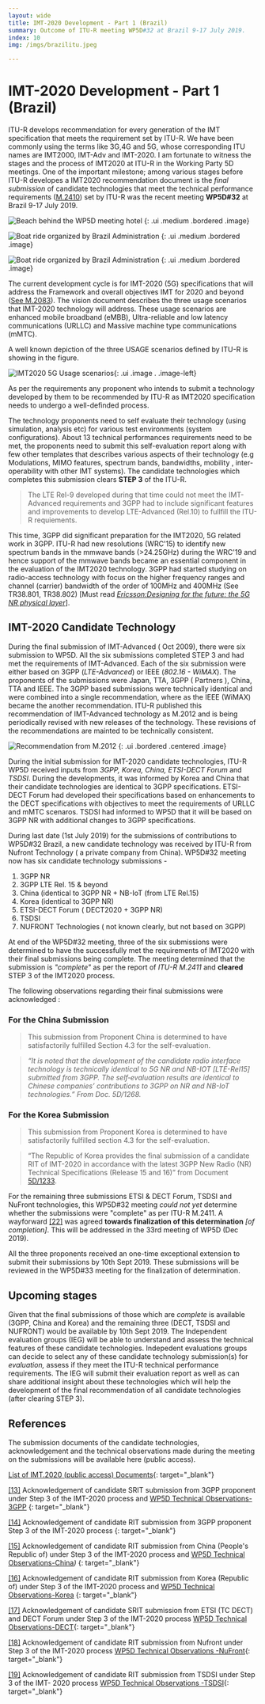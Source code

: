 ```yaml
---
layout: wide
title: IMT-2020 Development - Part 1 (Brazil)
summary: Outcome of ITU-R meeting WP5D#32 at Brazil 9-17 July 2019.
index: 10
img: /imgs/brazilitu.jpeg

--- 
```


<style type="text/css">
@media only screen and (min-width: 600px) {
  .image-left {    
      display:block;
      margin-left: auto;
      margin-right: auto;
      float: right;
      width: auto;
      border-left: 1px solid grey ; 
    }
}
  
</style>


# IMT-2020 Development - Part 1 (Brazil) 


ITU-R develops recommendation for every generation of the IMT specification that meets the requirement set by ITU-R. We have been commonly using the terms like 3G,4G and 5G, whose corresponding ITU names are IMT2000, IMT-Adv and IMT-2020. I am fortunate to witness the stages and the process of IMT2020 at ITU-R in the Working Party 5D meetings. One of the important milestone; among various stages before ITU-R developes a IMT2020 recommendation document is the _final submission_ of candidate technologies that meet the technical performance requirements ([M.2410](https://www.itu.int/dms_pub/itu-r/opb/rep/R-REP-M.2410-2017-PDF-E.pdf)) set by ITU-R was the recent meeting **WP5D#32** at Brazil 9-17 July 2019.


![Beach behind the WP5D meeting hotel](https://media-exp1.licdn.com/dms/image/C5112AQGuFTrMO_oBBw/article-inline_image-shrink_1500_2232/0?e=1605139200&v=beta&t=RSlEZ64z0VsvcFZtoWlLxKPujcgEayb8-HHXq-OisWc)
{: .ui .medium .bordered .image}


![Boat ride organized by Brazil Administration](https://media-exp1.licdn.com/dms/image/C5112AQHFjHdRxhMzvg/article-inline_image-shrink_1500_2232/0?e=1605139200&v=beta&t=E1NqF7rebw1DLGNcVDzNV_QUQpjhDgt-75rz-4N9dXU)
{: .ui .medium  .bordered .image}

![Boat ride organized by Brazil Administration](https://media-exp1.licdn.com/dms/image/C5112AQHolmMaeqFUMg/article-inline_image-shrink_1500_2232/0?e=1605139200&v=beta&t=50l5GLBsRqQ9QfMzqucO9xsXSQeqUU7YMpSfOFcPBVw)
{: .ui .medium .bordered .image}

The current development cycle is for IMT-2020 (5G) specifications that will address the Framework and overall objectives IMT for 2020 and beyond ([See M.2083](https://www.itu.int/rec/R-REC-M.2083)). The vision document describes the three usage scenarios that IMT-2020 technology will address. These usage scenarios are enhanced mobile broadband (eMBB), Ultra-reliable and low latency communications (URLLC) and Massive machine type communications (mMTC). 

A well known depiction of the three USAGE scenarios defined by ITU-R is showing in the figure.

![IMT2020 5G Usage scenarios](https://media-exp1.licdn.com/dms/image/C5112AQHs3wgaaRM5Rg/article-inline_image-shrink_1000_1488/0?e=1605139200&v=beta&t=GudQDYYn-IzuO-HcYJXiqocrrDwARhBp44scszqvcKA){: .ui .image .   .image-left}

As per the requirements any proponent who intends to submit a technology developed by them to be recommended by ITU-R as IMT2020 specification needs to undergo a well-definded process.

The technology proponents need to self evaluate their technology (using simulation, analysis etc) for various test environments (system configurations). About 13 technical performances requirements need to be met, the proponents need to submit this self-evaluation report along with few other templates that describes various aspects of their technology (e.g Modulations, MIMO features, spectrum bands, bandwidths, mobility , inter-operability with other IMT systems). The candidate technologies which completes this submission clears  **STEP 3** of the ITU-R.

>   
> The LTE Rel-9 developed during that time could not meet the IMT-Advanced requirements and 3GPP had to include significant features and improvements to develop LTE-Advanced (Rel.10) to fullfill the ITU-R requiements.

This time, 3GPP did significant preparation for the IMT2020, 5G related work in 3GPP. ITU-R had new resolutions (WRC'15) to identify new spectrum bands in the mmwave bands (>24.25GHz) during the WRC'19 and hence support of the mmwave bands became an essential component in the evaluation of the IMT2020 technology. 3GPP had started studying on radio-access technology with focus on the higher frequency ranges and channel (carrier) bandwidth of the order of 100MHz and 400MHz (See TR38.801, TR38.802) [Must read  [_Ericsson:Designing for the future: the 5G NR physical layer_](https://www.ericsson.com/en/ericsson-technology-review/archive/2017/designing-for-the-future-the-5g-nr-physical-layer)].

## IMT-2020 Candidate Technology

During the final submission of IMT-Advanced ( Oct 2009), there were six submission to WP5D. All the six submissions completed STEP 3 and had met the requirements of IMT-Advanced. Each of the six submission were either based on 3GPP (_LTE-Advanced_) or IEEE (_802.16 - WiMAX_). The proponents of the submissions were Japan, TTA, 3GPP ( Partners ), China, TTA and IEEE. The 3GPP based submissions were technically identical and were combined into a single recommendation, where as the IEEE (WiMAX) became the another recommendation. ITU-R published this recommendation of IMT-Advanced technology as M.2012 and is being periodically revised with new releases of the technology. These revisions of the recommendations are mainted to be technically consistent.

![Recommendation from M.2012](https://media-exp1.licdn.com/dms/image/C5112AQE0soa2ZSZI-g/article-inline_image-shrink_1000_1488/0?e=1605139200&v=beta&t=O7IQABCXEMG8_5D5Q1wtyvd8QDny0n2nkOYEBucwDc8)
{: .ui .bordered .centered .image} 

During the initial submission for IMT-2020 candidate technologies, ITU-R WP5D received inputs from  _3GPP, Korea, China, ETSI-DECT Forum_ and _TSDSI_. During the developments, it was informed by Korea and China that their candidate technologies are identical to 3GPP specifications. ETSI-DECT Forum had developed their specifications based on enhancements to the DECT specifications with objectives to meet the requirements of URLLC and mMTC scenaros. TSDSI had informed to WP5D that it will be based on 3GPP NR with additional changes to 3GPP specifications.

During last date (1st July 2019) for the submissions of contributions to WP5D#32 Brazil, a new candidate technology was received by ITU-R from Nufront Technology ( a private company from China). WP5D#32 meeting now has  six  candidate technology submissions -


1.  3GPP NR
2.  3GPP LTE Rel. 15 & beyond
3.  China (identical to 3GPP NR + NB-IoT (from LTE Rel.15)
4.  Korea (identical to 3GPP NR)
5.  ETSI-DECT Forum ( DECT2020 + 3GPP NR)
6.  TSDSI
7.  NUFRONT Technologies ( not known clearly, but not based on 3GPP)

At end of the WP5D#32 meeting,  three  of the  six submissions were determined to have the successfully met the requirements of IMT2020 with their final submissions being complete. The meeting determined that the submission is  _"_complete_"_ as per the report of  _ITU-R M.2411_ and  **cleared**  STEP 3  of the IMT2020 process.

The following observations regarding their final submissions were acknowledged :

### For the China Submission

> This submission from Proponent China is determined to have satisfactorily fulfilled Section 4.3 for the self-evaluation.

> _“It is noted that the development of the candidate radio interface technology is technically identical to 5G NR and NB-IOT [LTE-Rel15] submitted from 3GPP. The self‑evaluation results are identical to Chinese companies’ contributions to 3GPP on NR and NB-IoT technologies.” From Doc. 5D/1268._

### **For the Korea Submission**

> This submission from Proponent Korea is determined to have satisfactorily fulfilled section 4.3 for the self-evaluation.

> “The Republic of Korea provides the final submission of a candidate RIT of IMT-2020 in accordance with the latest 3GPP New Radio (NR) Technical Specifications (Release 15 and 16)” from Document  [5D/1233](https://www.itu.int/md/R15-WP5D-C-1233/en).

For the remaining three submissions ETSI & DECT Forum, TSDSI and NuFront technologies, this WP5D#32 meeting  _could not yet_  determine whether the submissions were "complete" as per ITU-R M.2411. A wayforward  [[22]](https://www.itu.int/md/meetingdoc.asp?lang=en&parent=R15-IMT.2020-C-0022) was agreed  **towards finalization of this determination** _[of completion]_. This will be addressed in the 33rd meeting of WP5D (Dec 2019). 



All the three proponents received an one-time exceptional extension to submit their submissions by 10th Sept 2019. These submissions will be reviewed in the WP5D#33 meeting for the finalization of determination.

## Upcoming stages

Given that the final submissions of those which are  _complete_  is available (3GPP, China and Korea) and the remaining three (DECT, TSDSI and NUFRONT) would be available by 10th Sept 2019. The Independent evaluation groups (IEG) will be able to understand and assess the technical features of these candidate technologies. Indepedent evaluations groups can decide to select any of these candidate technology submission(s) for  _evaluation,_ assess if they meet the ITU-R technical performance requirements. The IEG will submit their evaluation report as well as can share additional insight about these technologies which will help the development of the final recommendation of all candidate technologies (after clearing STEP 3).

## References

The submission documents of the candidate technologies, acknowledgement and the technical observations made during the meeting on the submissions will be available here (public access).

[List of IMT.2020 (public access) Documents](https://www.itu.int/md/R15-IMT.2020-C){: target="_blank"}

[[13]](https://www.itu.int/md/meetingdoc.asp?lang=en&parent=R15-IMT.2020-C-0013) Acknowledgement of candidate SRIT submission from 3GPP proponent under Step 3 of the IMT-2020 process and [WP5D Technical Observations-3GPP](https://www.itu.int/md/meetingdoc.asp?lang=en&parent=R15-IMT.2020-C-0023)
{: target="_blank"}

[[14]](https://www.itu.int/md/meetingdoc.asp?lang=en&parent=R15-IMT.2020-C-0014) Acknowledgement of candidate RIT submission from 3GPP proponent Step 3 of the IMT-2020 process
{: target="_blank"}

[[15]](https://www.itu.int/md/meetingdoc.asp?lang=en&parent=R15-IMT.2020-C-0015) Acknowledgement of candidate RIT submission from China (People's Republic of) under Step 3 of the IMT-2020 process and [WP5D Technical Observations-China](https://www.itu.int/md/meetingdoc.asp?lang=en&parent=R15-IMT.2020-C-0024)_)_
{: target="_blank"}

[[16]](https://www.itu.int/md/meetingdoc.asp?lang=en&parent=R15-IMT.2020-C-0016) Acknowledgement of candidate RIT submission from Korea (Republic of) under Step 3 of the IMT-2020 process and [WP5D Technical Observations-Korea](https://www.itu.int/md/meetingdoc.asp?lang=en&parent=R15-IMT.2020-C-0025) 
{: target="_blank"}

[[17]](https://www.itu.int/md/meetingdoc.asp?lang=en&parent=R15-IMT.2020-C-0017) Acknowledgement of candidate SRIT submission from ETSI (TC DECT) and DECT Forum under Step 3 of the IMT-2020 process [WP5D Technical Observations-DECT](https://www.itu.int/md/meetingdoc.asp?lang=en&parent=R15-IMT.2020-C-0026){: target="_blank"}

[[18]](https://www.itu.int/md/meetingdoc.asp?lang=en&parent=R15-IMT.2020-C-0018) Acknowledgement of candidate RIT submission from Nufront under Step 3 of the IMT-2020 process [WP5D Technical Observations -NuFront](https://www.itu.int/md/meetingdoc.asp?lang=en&parent=R15-IMT.2020-C-0027){: target="_blank"}

[[19]](https://www.itu.int/md/meetingdoc.asp?lang=en&parent=R15-IMT.2020-C-0019) Acknowledgement of candidate RIT submission from TSDSI under Step 3 of the IMT- 2020 process [WP5D Technical Observations -TSDSI](https://www.itu.int/md/R15-IMT.2020-C-0028/en){: target="_blank"} 



